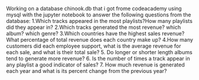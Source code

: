 Working on a database chinook.db that i got frome codeacademy using mysql with the jupyter notebook to answer the following questions from the database:
    1.Which tracks appeared in the most playlists?How many playlists did they appear in?
    2.Which tracks generated the most revenue? which album? which genre?
    3.Which countries have the highest sales revenue? What percentage of total revenue does each country make up?
    4.How many customers did each employee support, what is the average revenue for each sale, and what is their total sale?
    5. Do longer or shorter length albums tend to generate more revenue?
    6. Is the number of times a track appear in any playlist a good indicator of sales?
    7. How much revenue is generated each year and what is its percent change from the previous year?